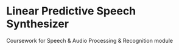 Linear Predictive Speech Synthesizer
==========================

Coursework for Speech & Audio Processing & Recognition module
